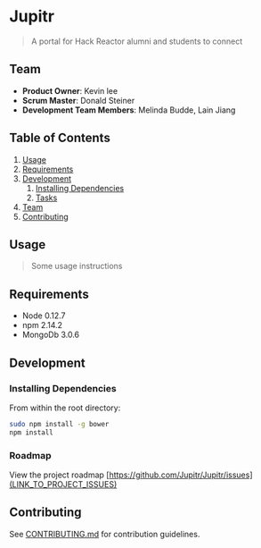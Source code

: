 # Jupitr

> A portal for Hack Reactor alumni and students to connect

## Team

  - __Product Owner__: Kevin lee
  - __Scrum Master__: Donald Steiner
  - __Development Team Members__: Melinda Budde, Lain Jiang

## Table of Contents

1. [Usage](#Usage)
1. [Requirements](#requirements)
1. [Development](#development)
    1. [Installing Dependencies](#installing-dependencies)
    1. [Tasks](#tasks)
1. [Team](#team)
1. [Contributing](#contributing)

## Usage

> Some usage instructions

## Requirements

- Node 0.12.7
- npm 2.14.2
- MongoDb 3.0.6

## Development

### Installing Dependencies

From within the root directory:

```sh
sudo npm install -g bower
npm install
```

### Roadmap

View the project roadmap [https://github.com/Jupitr/Jupitr/issues](LINK_TO_PROJECT_ISSUES)

## Contributing

See [CONTRIBUTING.md](CONTRIBUTING.md) for contribution guidelines.
